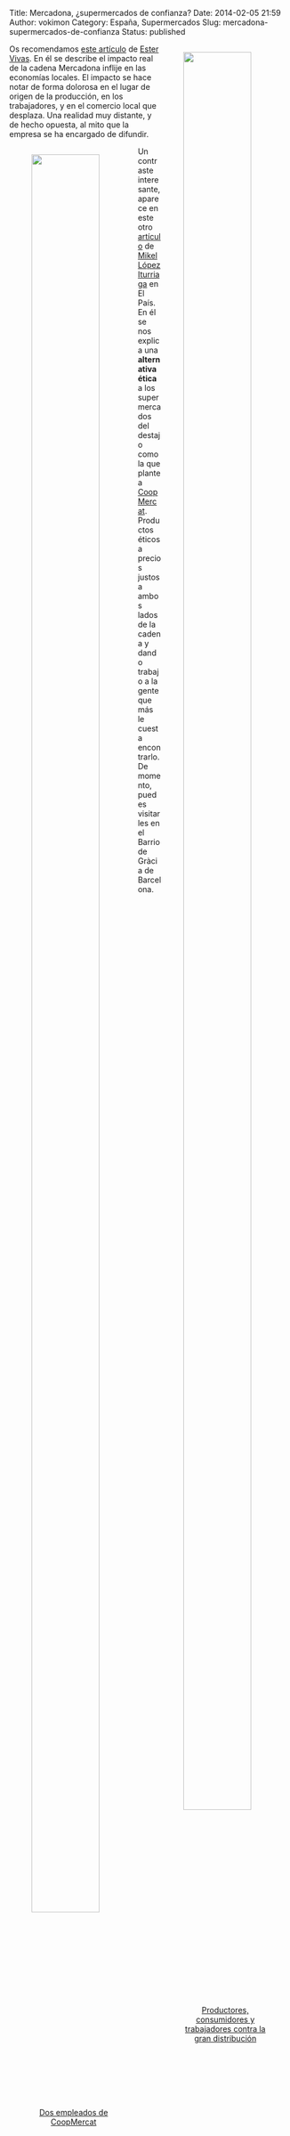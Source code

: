 Title: Mercadona, ¿supermercados de confianza?
Date: 2014-02-05 21:59
Author: vokimon
Category: España, Supermercados
Slug: mercadona-supermercados-de-confianza
Status: published

<figure style='float:right; max-width:30%'>
<a href="http://esthervivas.files.wordpress.com/2014/02/mercadona.jpg?w=316&h=190">
<img src="http://esthervivas.files.wordpress.com/2014/02/mercadona.jpg?w=316&h=190" width=90% />
<figcaption style='text-align:center'>
Productores, consumidores y trabajadores contra la gran distribución
</figcaption>
</a>
</figure>


Os recomendamos [este artículo](http://esthervivas.com/2014/02/05/mercadona-supermercados-de-confianza/) de [Ester Vivas](http://esthervivas.com/).
En él se describe el impacto real de la cadena Mercadona inflije en las economías locales.
El impacto se hace notar de forma dolorosa en el lugar de origen de la producción, en los trabajadores, y en el comercio local que desplaza. Una realidad muy distante, y de hecho opuesta, al mito que la empresa se ha encargado de difundir.

<figure style='float:left; max-width:30%'>
<a href="http://blogs.elpais.com/.a/6a00d8341bfb1653ef019b050251d4970d-550wi">
<img src="http://blogs.elpais.com/.a/6a00d8341bfb1653ef019b050251d4970d-550wi" width=90% />
<figcaption style='text-align:center'>
Dos empleados de CoopMercat
</figcaption>
</a>
</figure>

Un contraste interesante, aparece en este otro [artículo](http://blogs.elpais.com/el-comidista/2014/01/coopmercat-el-supermercado-con-conciencia.html) de [Mikel López Iturriaga](http://elpais.com/autor/mikel_lopez_iturriaga/a/) en El País. En él se nos explica una **alternativa ética** a los supermercados del destajo como la que plantea [CoopMercat](http://www.coopmercat.coop/). Productos éticos a precios justos a ambos lados de la cadena y dando trabajo a la gente que más le cuesta encontrarlo. De momento, puedes visitarles en el Barrio de Gràcia de Barcelona.
